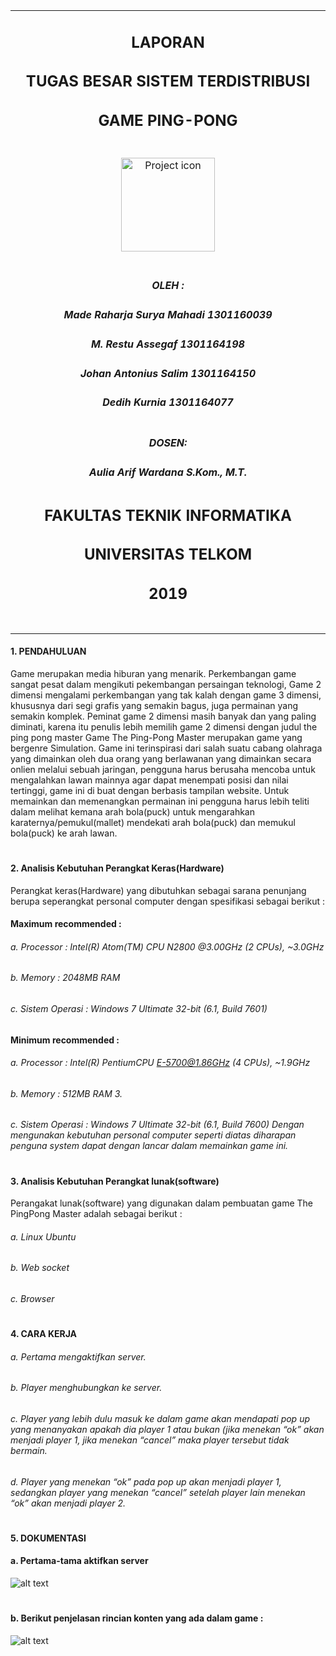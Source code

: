 <table align="center"><tr><td align="center" width="9999">

## LAPORAN
## TUGAS BESAR SISTEM TERDISTRIBUSI
## GAME PING-PONG
#

<img src="https://gitlab.com/share424/ping-pong-game/raw/laporan/aset%20photo/TelkomU.png" align="center" width="150" alt="Project icon">

#

##### OLEH :

##### Made Raharja Surya Mahadi	1301160039
##### M. Restu Assegaf	1301164198
##### Johan Antonius Salim	1301164150
##### Dedih Kurnia	1301164077

# 
##### DOSEN:
##### Aulia Arif Wardana S.Kom., M.T.
#
#
#
## FAKULTAS TEKNIK INFORMATIKA
## UNIVERSITAS TELKOM
## 2019
#

</td></tr></table>

#### 1.	PENDAHULUAN
Game merupakan media hiburan yang menarik. Perkembangan game sangat pesat dalam mengikuti pekembangan persaingan teknologi, Game 2 dimensi mengalami perkembangan yang tak kalah dengan game 3 dimensi, khususnya dari segi grafis yang semakin bagus, juga permainan yang semakin komplek. Peminat game 2 dimensi masih banyak dan yang paling diminati, karena itu penulis lebih memilih game 2 dimensi dengan judul the ping pong master
Game The Ping-Pong Master merupakan game yang bergenre Simulation. Game ini terinspirasi dari salah suatu cabang olahraga yang dimainkan oleh dua orang yang berlawanan yang dimainkan secara onlien melalui sebuah jaringan, pengguna harus berusaha mencoba untuk mengalahkan lawan mainnya agar dapat menempati posisi dan nilai tertinggi, game ini di buat dengan berbasis tampilan website.  Untuk memainkan dan memenangkan permainan ini pengguna harus lebih teliti dalam melihat kemana arah bola(puck) untuk mengarahkan karaternya/pemukul(mallet) mendekati arah bola(puck) dan memukul bola(puck)  ke arah lawan.   
#
#### 2.	Analisis Kebutuhan Perangkat Keras(Hardware)
Perangkat keras(Hardware) yang dibutuhkan sebagai sarana penunjang berupa seperangkat personal computer dengan spesifikasi sebagai berikut : 
#### Maximum recommended : 
###### a.	 Processor 	: Intel(R) Atom(TM) CPU N2800 @3.00GHz (2 CPUs), ~3.0GHz
###### b.	Memory		: 2048MB RAM 
###### c.	Sistem Operasi	: Windows 7 Ultimate 32-bit (6.1, Build 7601) 
#### Minimum recommended :
###### a.	Processor  		: Intel(R) PentiumCPU E-5700@1.86GHz (4 CPUs), ~1.9GHz
###### b.	Memory  		: 512MB RAM 3. 
###### c.	Sistem Operasi	: Windows 7 Ultimate 32-bit (6.1, Build 7600) Dengan mengunakan kebutuhan personal computer seperti diatas diharapan penguna system dapat dengan lancar dalam memainkan game ini. 
#
#### 3.	Analisis Kebutuhan Perangkat lunak(software)
Perangakat lunak(software) yang digunakan dalam pembuatan game The PingPong Master adalah sebagai berikut : 
###### a.	Linux Ubuntu 
###### b.	Web socket
###### c.	Browser
#
#### 4.	CARA KERJA
###### a.	Pertama mengaktifkan server.
###### b.	Player menghubungkan ke server.
###### c.	Player yang lebih dulu masuk ke dalam game akan mendapati pop up yang menanyakan apakah dia player 1 atau bukan (jika menekan “ok” akan menjadi player 1, jika menekan “cancel” maka player tersebut tidak bermain.
###### d.	Player yang menekan “ok” pada pop up akan menjadi player 1, sedangkan player yang menekan “cancel” setelah player lain menekan “ok” akan menjadi player 2.
#
#### 5.	DOKUMENTASI
#### a. Pertama-tama aktifkan server
![alt text](https://gitlab.com/share424/ping-pong-game/raw/laporan/aset%20photo/2.PNG)
#
#
#### b. Berikut penjelasan rincian konten yang ada dalam game :
![alt text](https://gitlab.com/share424/ping-pong-game/raw/laporan/aset%20photo/FIX.png)

